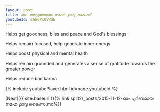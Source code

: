 ```yaml
---
layout: post
title: ഓം അപ്രമേയായ നമഹ ൧൦൮ ടൈംസ്
youtubeId: sGW0Px0VWdE
---
```

 
 
Helps get goodness, bliss and peace and God's blessings
 
Helps remain focused, help generate inner energy 
 
Helps boost physical and mental health 
 
Helps remain grounded and generates a sense of gratitude towards the greater power 
 
Helps reduce bad karma
 
 
 
 


{% include youtubePlayer.html id=page.youtubeId %}
 
[Next]({{ site.baseurl }}{% link  split2/_posts/2015-11-12-ഓം പൂർണമായ നമഹ ൧൦൮ ടൈംസ്.md%})
 
